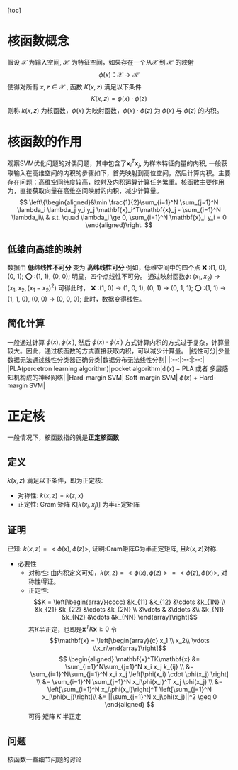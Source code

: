 [toc]
# 核函数概念
假设 $\mathcal{X}$ 为输入空间, $\mathcal{H}$ 为特征空间，如果存在一个从$\mathcal{X}$ 到 $\mathcal{H}$ 的映射
$$\phi(x)：\mathcal{X} \rightarrow \mathcal{H}$$
使得对所有 $x, z \in \mathcal{X}$ , 函数 $K(x, z)$ 满足以下条件
$$K(x, z) = \phi(x) \cdot \phi(z)$$
则称 $k(x, z)$ 为核函数，$\phi(x)$ 为映射函数，$\phi(x) \cdot \phi(z)$ 为 $\phi(x)$ 与 $\phi(z)$ 的内积。
# 核函数的作用
观察SVM优化问题的对偶问题，其中包含了$\mathbf{x}_i^T\mathbf{x}_j$, 为样本特征向量的内积, 一般获取输入在高维空间的内积的步骤如下，首先映射到高位空间，然后计算内积。主要存在问题：高维空间纬度较高，映射及内积运算计算任务繁重。核函数主要作用为，直接获取向量在高维空间映射的内积，减少计算量。
$$
\left\{\begin{aligned}&\min \frac{1}{2}\sum_{i=1}^N \sum_{j=1}^N \lambda_i \lambda_j y_i y_j \mathbf{x}_i^T\mathbf{x}_j - \sum_{i=1}^N \lambda_i\\
& s.t. \quad \lambda_i \ge 0, \sum_{i=1}^N \mathbf{x}_i y_i = 0
\end{aligned}\right.
$$
## 低维向高维的映射
数据由 **低纬线性不可分** 变为 **高纬线性可分**
例如，低维空间中的四个点
:x: :(1, 0), (0, 1);
:o: :(1, 1), (0, 0);
明显，四个点线性不可分。
通过映射函数$\phi$: $(x_1, x_2)\rightarrow (x_1, x_2, (x_1 - x_2)^2)$ 可得此时，
:x: :(1, 0) $\rightarrow$ (1, 0, 1), (0, 1) $\rightarrow$ (0, 1, 1);
:o: :(1, 1) $\rightarrow$ (1, 1, 0), (0, 0) $\rightarrow$ (0, 0, 0);
此时，数据变得线性。
## 简化计算
一般通过计算 $\phi(x), \phi(x^{'})$, 然后 $\phi(x) \cdot \phi(x^{'})$ 方式计算内积的方式过于复杂，计算量较大。因此，通过核函数的方式直接获取内积，可以减少计算量。
|线性可分|少量数据无法通过线性分类器正确分类|数据分布无法线性分割|
|:--:|:--:|:--:|
|PLA(percetron learning algorithm)|pocket algorithm|$\phi(x)$ + PLA 或者 多层感知机构成的神经网络|
|Hard-margin SVM| Soft-margin SVM| $\phi(x)$ + Hard-margin SVM|
# 正定核
一般情况下，核函数指的就是**正定核函数**
## 定义
$k(x, z)$ 满足以下条件，即为正定核:
- 对称性: $k(x, z) = k(z, x)$
- 正定性: Gram 矩阵 $K[k(x_i, x_j)]$ 为半正定矩阵
## 证明
已知: $k(x, z) = <\phi(x), \phi(z)>$, 证明:Gram矩阵G为半正定矩阵, 且$k(x, z)$对称.
- 必要性
  - 对称性:
由内积定义可知，$k(x, z) = <\phi(x), \phi(z)> = <\phi(z), \phi(x)>$, 对称性得证。
  - 正定性:
$$K = \left[\begin{array}{cccc}
&k_{11} &k_{12} &\cdots  &k_{1N} \\ 
&k_{21} &k_{22} &\cdots  &k_{2N} \\
&\vdots &       &\ddots  &\\
&k_{N1} &k_{N2} &\cdots        &k_{NN}
\end{array}\right]$$
若$K$半正定，也即是$\mathbf{x}^TK\mathbf{x} \geq 0$
令
$$\mathbf{x} = \left[\begin{array}{c} x_1 \\ x_2\\ \vdots \\x_n\end{array}\right]$$
$$
\begin{aligned}
\mathbf{x}^TK\mathbf{x} &= \sum_{i=1}^N\sum_{j=1}^N x_i x_j k_{ij} \\
&= \sum_{i=1}^N\sum_{j=1}^N x_i x_j \left[\phi(x_i) \cdot \phi(x_j) \right] \\
&= \sum_{i=1}^N \sum_{j=1}^N x_i\phi(x_i)^T  x_j \phi(x_j)  \\
&= \left[\sum_{i=1}^N x_i\phi(x_i)\right]^T \left[\sum_{j=1}^N x_j\phi(x_j)\right]\\
&= ||\sum_{j=1}^N x_j\phi(x_j)||^2 \geq 0
\end{aligned}
$$
可得
矩阵 $K$ 半正定
## 问题
核函数一些细节问题的讨论

